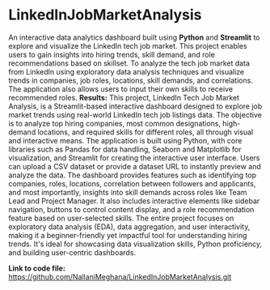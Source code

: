 # LinkedInJobMarketAnalysis
An interactive data analytics dashboard built using **Python** and **Streamlit** to explore and visualize the LinkedIn tech job market. This project enables users to gain insights into hiring trends, skill demand, and role recommendations based on skillset. To analyze the tech job market data from LinkedIn using exploratory data analysis techniques and visualize trends in companies, job roles, locations, skill demands, and correlations. The application also allows users to input their own skills to receive recommended roles.
**Results:** This project, LinkedIn Tech Job Market Analysis, is a Streamlit-based interactive dashboard designed to explore job market trends using real-world LinkedIn tech job listings data. The objective is to analyze top hiring companies, most common designations, high-demand locations, and required skills for different roles, all through visual and interactive means. The application is built using Python, with core libraries such as Pandas for data handling, Seaborn and Matplotlib for visualization, and Streamlit for creating the interactive user interface. Users can upload a CSV dataset or provide a dataset URL to instantly preview and analyze the data. The dashboard provides features such as identifying top companies, roles, locations, correlation between followers and applicants, and most importantly, insights into skill demands across roles like Team Lead and Project Manager. It also includes interactive elements like sidebar navigation, buttons to control content display, and a role recommendation feature based on user-selected skills. The entire project focuses on exploratory data analysis (EDA), data aggregation, and user interactivity, making it a beginner-friendly yet impactful tool for understanding hiring trends. It's ideal for showcasing data visualization skills, Python proficiency, and building user-centric dashboards.

**Link to code file:** https://github.com/NallaniMeghana/LinkedInJobMarketAnalysis.git

